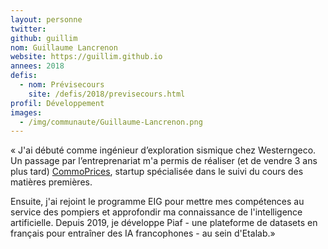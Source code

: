 ```yaml
---
layout: personne
twitter: 
github: guillim
nom: Guillaume Lancrenon
website: https://guillim.github.io
annees: 2018
defis: 
  - nom: Prévisecours
    site: /defis/2018/previsecours.html
profil: Développement
images:
  - /img/communaute/Guillaume-Lancrenon.png
---
```


« J'ai débuté comme ingénieur d’exploration sismique chez Westerngeco. Un passage par l’entreprenariat m'a permis de réaliser (et de vendre 3 ans plus tard) [CommoPrices](https://commoprices.com/fr), startup spécialisée dans le suivi du cours des matières premières.  

Ensuite, j'ai rejoint le programme EIG pour mettre mes compétences au service des pompiers et approfondir ma connaissance de l'intelligence artificielle. Depuis 2019, je développe Piaf - une plateforme de datasets en français pour entraîner des IA francophones - au sein d'Etalab.»
